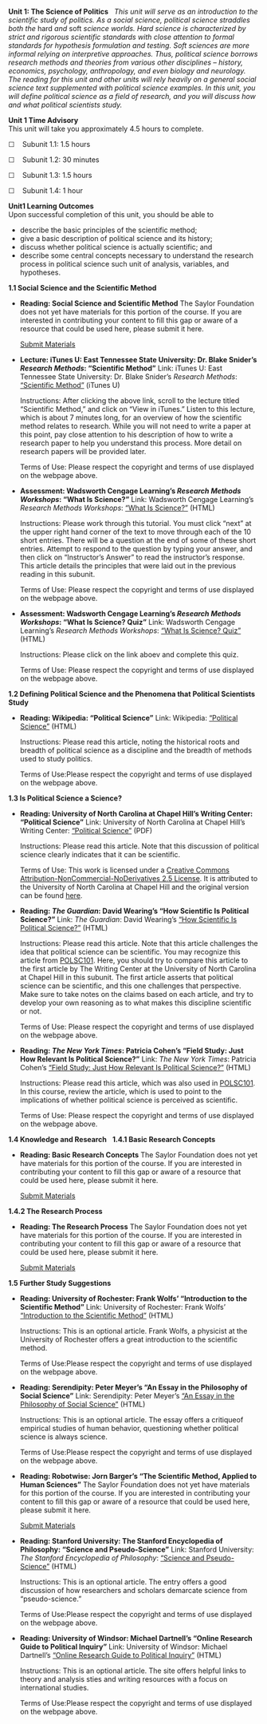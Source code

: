 **Unit 1: The Science of Politics** <span id="1"></span> 
*This unit will serve as an introduction to the scientific study of
politics. As a social science, political science straddles both the*
hard *and* soft *science worlds. Hard science is characterized by strict
and rigorous scientific standards with close attention to formal
standards for hypothesis formulation and testing. Soft sciences are more
informal relying on interpretive approaches. Thus, political science
borrows research methods and theories from various other disciplines –
history, economics, psychology, anthropology, and even biology and
neurology. The reading for this unit and other units will rely heavily
on a general social science text supplemented with political science
examples. In this unit, you will define political science as a field of
research, and you will discuss how and what political scientists study.*

**Unit 1 Time Advisory**  
This unit will take you approximately 4.5 hours to complete.  
  
 ☐    Subunit 1.1: 1.5 hours  
  
 ☐    Subunit 1.2: 30 minutes  
  
 ☐    Subunit 1.3: 1.5 hours  
  
 ☐    Subunit 1.4: 1 hour

**Unit1 Learning Outcomes**  
Upon successful completion of this unit, you should be able to
-   describe the basic principles of the scientific method;
-   give a basic description of political science and its history;
-   discuss whether political science is actually scientific; and
-   describe some central concepts necessary to understand the research
    process in political science such unit of analysis, variables, and
    hypotheses.

**1.1 Social Science and the Scientific Method** <span id="1.1"></span> 
-   **Reading: Social Science and Scientific Method**
    The Saylor Foundation does not yet have materials for this portion
    of the course. If you are interested in contributing your content to
    fill this gap or aware of a resource that could be used here, please
    submit it here.

    [Submit Materials](/contribute/)

-   **Lecture: iTunes U: East Tennessee State University: Dr. Blake
    Snider’s *Research Methods*: “Scientific Method”**
    Link: iTunes U: East Tennessee State University: Dr. Blake Snider’s
    *Research Methods*: [“Scientific
    Method”](http://itunes.apple.com/WebObjects/MZStore.woa/wa/viewPodcast?id=384931206)
    (iTunes U)  
      
     Instructions: After clicking the above link, scroll to the lecture
    titled “Scientific Method,” and click on “View in iTunes.” Listen to
    this lecture, which is about 7 minutes long, for an overview of how
    the scientific method relates to research. While you will not need
    to write a paper at this point, pay close attention to his
    description of how to write a research paper to help you understand
    this process. More detail on research papers will be provided
    later.  
      
     Terms of Use: Please respect the copyright and terms of use
    displayed on the webpage above.

-   **Assessment: Wadsworth Cengage Learning’s *Research Methods
    Workshops*: “What Is Science?”**
    Link: Wadsworth Cengage Learning’s *Research Methods Workshops*:
    [“What Is
    Science?”](http://www.wadsworth.com/psychology_d/templates/student_resources/workshops/res_methd/science/science_01.html)
    (HTML)  
      
     Instructions: Please work through this tutorial. You must click
    “next” at the upper right hand corner of the text to move through
    each of the 10 short entries. There will be a question at the end of
    some of these short entries. Attempt to respond to the question by
    typing your answer, and then click on “Instructor’s Answer” to read
    the instructor’s response. This article details the principles that
    were laid out in the previous reading in this subunit.  
      
     Terms of Use: Please respect the copyright and terms of use
    displayed on the webpage above.

-   **Assessment: Wadsworth Cengage Learning’s *Research Methods
    Workshops*: “What Is Science? Quiz”**
    Link: Wadsworth Cengage Learning’s *Research Methods Workshops*:
    [“What Is Science?
    Quiz”](http://webquiz.ilrn.com/ilrn/quiz-public?name=stmr01q/stmr01q_WS_chp01)
    (HTML)  
      
     Instructions: Please click on the link aboev and complete this
    quiz.  
      
     Terms of Use: Please respect the copyright and terms of use
    displayed on the webpage above.

**1.2 Defining Political Science and the Phenomena that Political
Scientists Study** <span id="1.2"></span> 
-   **Reading: Wikipedia: “Political Science”**
    Link: Wikipedia: [“Political
    Science”](http://en.wikipedia.org/wiki/Political_science) (HTML)  
      
     Instructions: Please read this article, noting the historical roots
    and breadth of political science as a discipline and the breadth of
    methods used to study politics.  
      
     Terms of Use:Please respect the copyright and terms of use
    displayed on the webpage above.

**1.3 Is Political Science a Science?** <span id="1.3"></span> 
-   **Reading: University of North Carolina at Chapel Hill’s Writing
    Center: “Political Science”**
    Link: University of North Carolina at Chapel Hill’s Writing Center:
    [“Political
    Science”](https://resources.saylor.org/wwwresources/archived/site/wp-content/uploads/2012/01/POLSC251-1.3-UNCCH.pdf)
    (PDF)  
      
     Instructions: Please read this article. Note that this discussion
    of political science clearly indicates that it can be scientific.  
      
     Terms of Use: This work is licensed under a [Creative Commons
    Attribution-NonCommercial-NoDerivatives 2.5
    License](http://creativecommons.org/licenses/by-nc-nd/2.5/). It is
    attributed to the University of North Carolina at Chapel Hill and
    the original version can be found
    [here](http://writingcenter.unc.edu/resources/handouts-demos/writing-for-specific-fields/political-science).

-   **Reading: *The Guardian*: David Wearing’s “How Scientific Is
    Political Science?”**
    Link: *The Guardian*: David Wearing’s [“How Scientific Is Political
    Science?”](http://www.guardian.co.uk/commentisfree/2010/mar/08/political-science-moral-ethical)
    (HTML)  
      
     Instructions: Please read this article. Note that this article
    challenges the idea that political science can be scientific. You
    may recognize this article from
    [POLSC101](http://www.saylor.org/courses/polsc101/). Here, you
    should try to compare this article to the first article by The
    Writing Center at the University of North Carolina at Chapel Hill in
    this subunit. The first article asserts that political science can
    be scientific, and this one challenges that perspective. Make sure
    to take notes on the claims based on each article, and try to
    develop your own reasoning as to what makes this discipline
    scientific or not.  
      
     Terms of Use: Please respect the copyright and terms of use
    displayed on the webpage above.

-   **Reading: *The New York Times*: Patricia Cohen’s “Field Study: Just
    How Relevant Is Political Science?”**
    Link: *The New York Times*: Patricia Cohen’s [“Field Study: Just How
    Relevant Is Political
    Science?”](http://www.nytimes.com/2009/10/20/books/20poli.html)
    (HTML)  
      
     Instructions: Please read this article, which was also used in
    [POLSC101](http://www.saylor.org/courses/polsc101/). In this course,
    review the article, which is used to point to the implications of
    whether political science is perceived as scientific.  
      
     Terms of Use: Please respect the copyright and terms of use
    displayed on the webpage above.

**1.4 Knowledge and Research** <span id="1.4"></span> 
**1.4.1 Basic Research Concepts** <span id="1.4.1"></span> 
-   **Reading: Basic Research Concepts**
    The Saylor Foundation does not yet have materials for this portion
    of the course. If you are interested in contributing your content to
    fill this gap or aware of a resource that could be used here, please
    submit it here.

    [Submit Materials](/contribute/)

**1.4.2 The Research Process** <span id="1.4.2"></span> 
-   **Reading: The Research Process**
    The Saylor Foundation does not yet have materials for this portion
    of the course. If you are interested in contributing your content to
    fill this gap or aware of a resource that could be used here, please
    submit it here.

    [Submit Materials](/contribute/)

**1.5 Further Study Suggestions** <span id="1.5"></span> 
-   **Reading: University of Rochester: Frank Wolfs’ “Introduction to
    the Scientific Method”**
    Link: University of Rochester: Frank Wolfs’ [“Introduction to the
    Scientific
    Method”](http://teacher.nsrl.rochester.edu/phy_labs/AppendixE/AppendixE.html) (HTML)  
      
     Instructions: This is an optional article. Frank Wolfs, a physicist
    at the University of Rochester offers a great introduction to the
    scientific method.  
      
     Terms of Use:Please respect the copyright and terms of use
    displayed on the webpage above.

-   **Reading: Serendipity: Peter Meyer’s “An Essay in the Philosophy of
    Social Science”**
    Link: Serendipity: Peter Meyer’s [“An Essay in the Philosophy of
    Social Science”](http://www.serendipity.li/jsmill/pss2.htm) (HTML)  
      
     Instructions: This is an optional article. The essay offers a
    critiqueof empirical studies of human behavior, questioning whether
    political science is always science.  
      
     Terms of Use:Please respect the copyright and terms of use
    displayed on the webpage above.

-   **Reading: Robotwise: Jorn Barger’s “The Scientific Method, Applied
    to Human Sciences”**
    The Saylor Foundation does not yet have materials for this portion
    of the course. If you are interested in contributing your content to
    fill this gap or aware of a resource that could be used here, please
    submit it here.

    [Submit Materials](/contribute/)

-   **Reading: Stanford University: The Stanford Encyclopedia of
    Philosophy: “Science and Pseudo-Science”**
    Link: Stanford University: *The Stanford Encyclopedia of*
    *Philosophy*: [“Science and
    Pseudo-Science”](http://plato.stanford.edu/entries/pseudo-science/)
    (HTML)  
      
     Instructions: This is an optional article. The entry offers a good
    discussion of how researchers and scholars demarcate science from
    “pseudo-science.”  
      
     Terms of Use:Please respect the copyright and terms of use
    displayed on the webpage above.

-   **Reading: University of Windsor: Michael Dartnell’s “Online
    Research Guide to Political Inquiry”**
    Link: University of Windsor: Michael Dartnell’s [“Online Research
    Guide to Political
    Inquiry”](http://web2.uwindsor.ca/courses/ps/dartnell/) (HTML)  
      
     Instructions: This is an optional article. The site offers helpful
    links to theory and analysis sties and writing resources with a
    focus on international studies.  
      
     Terms of Use:Please respect the copyright and terms of use
    displayed on the webpage above.


